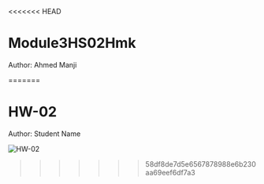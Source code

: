 <<<<<<< HEAD
# Module3HS02Hmk

Author: Ahmed Manji

=======
# HW-02

Author: Student Name

![HW-02](https://github.com/vasart/potential-happiness/workflows/HW-02/badge.svg)
>>>>>>> 58df8de7d5e6567878988e6b230aa69eef6df7a3

